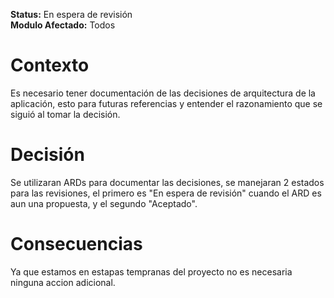 **Status:** En espera de revisión
<br>
**Modulo Afectado:** Todos

# Contexto

Es necesario tener documentación de las decisiones de arquitectura de la aplicación, esto
para futuras referencias y entender el razonamiento que se siguió al tomar la decisión.

# Decisión

Se utilizaran ARDs para documentar las decisiones, se manejaran 2 estados para las revisiones, el primero es "En espera de revisión" cuando el ARD es aun una propuesta, y el
segundo "Aceptado".

# Consecuencias

Ya que estamos en estapas tempranas del proyecto no es necesaria ninguna accion adicional.
